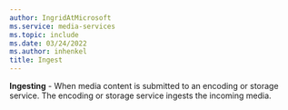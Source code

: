 ```yaml
---
author: IngridAtMicrosoft
ms.service: media-services
ms.topic: include
ms.date: 03/24/2022
ms.author: inhenkel
title: Ingest
---
```


**Ingesting** - When media content is submitted to an encoding or storage service. The encoding or storage service ingests the incoming media.
